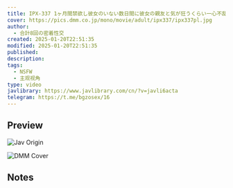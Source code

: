 ```yaml
---
title: IPX-337 1ヶ月間禁欲し彼女のいない数日間に彼女の親友と気が狂うくらい一心不乱にセックスしまくった 桃乃木かな 合計8回の密着性交
cover: https://pics.dmm.co.jp/mono/movie/adult/ipx337/ipx337pl.jpg
author:
  - 合計8回の密着性交
created: 2025-01-20T22:51:35
modified: 2025-01-20T22:51:35
published: 
description: 
tags:
  - NSFW
  - 主观视角
type: video
javlibrary: https://www.javlibrary.com/cn/?v=javli6acta
telegram: https://t.me/bgzosex/16
---
```

## Preview

![Jav Origin](http://img32.pixhost.to/images/443/113578642_i403458.jpg)

![DMM Cover](https://pics.dmm.co.jp/mono/movie/adult/ipx337/ipx337pl.jpg)

## Notes

